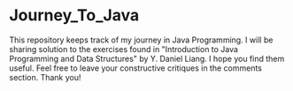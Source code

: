 # Journey_To_Java
This repository keeps track of my journey in Java Programming. I will be sharing solution to the exercises found in "Introduction to Java Programming and Data Structures" by Y. Daniel Liang. I hope you find them useful. Feel free to leave your constructive critiques in the comments section. Thank you! 
